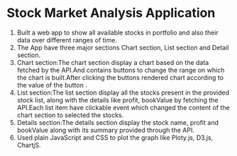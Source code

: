 # Stock Market Analysis Application
1. Built a web app to show all available stocks in portfolio and also their data over different ranges of time.
2. The App have three major sections Chart section, List section and Detail section.
3. Chart section:The chart section display a chart based on the data fetched by the API.And contains
buttons to change the range on which the chart is built.After clicking the buttons rendered chart according
to the value of the button .
4. List section:The list section display all the stocks present in the provided stock list, along with the details
like profit, bookValue by fetching the API.Each list item have clickable event which changed the content of
the chart section to selected the stocks.
5. Details section:The details section display the stock name, profit and bookValue along with its summary
provided through the API.
6. Used plain JavaScript and CSS to plot the graph like Ploty.js, D3.js, ChartjS.
